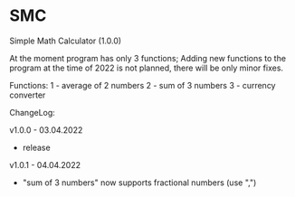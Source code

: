 # SMC
Simple Math Calculator (1.0.0)

At the moment program has only 3 functions;
Adding new functions to the program at the time of 2022 is not planned, there will be only minor fixes.

Functions:
1 - average of 2 numbers
2 - sum of 3 numbers
3 - сurrency сonverter

ChangeLog:

v1.0.0 - 03.04.2022
- release

v1.0.1 - 04.04.2022
- "sum of 3 numbers" now supports fractional numbers (use ",")
